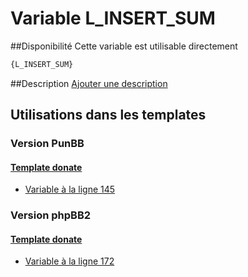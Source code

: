 # Variable L_INSERT_SUM

##Disponibilité
Cette variable est utilisable directement

```html
{L_INSERT_SUM}
```

##Description
[Ajouter une description](https://fa-tvars.appspot.com/var/L_INSERT_SUM)

## Utilisations dans les templates

### Version PunBB

#### [Template donate](punbb/donate.md#readme)
* [Variable &agrave; la ligne 145](../punbb/donate.tpl#L145)

### Version phpBB2

#### [Template donate](subsilver/donate.md#readme)
* [Variable &agrave; la ligne 172](../subsilver/donate.tpl#L172)